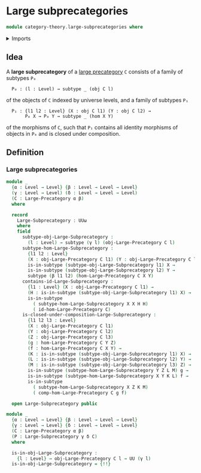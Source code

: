 # Large subprecategories

```agda
module category-theory.large-subprecategories where
```

<details><summary>Imports</summary>

```agda
open import category-theory.large-precategories

open import foundation.subtypes
open import foundation.universe-levels
```

</details>

## Idea

A **large subprecategory** of a
[large precategory](category-theory.large-precategories.md) `C` consists of a
family of subtypes `P₀`

```text
  P₀ : (l : Level) → subtype _ (obj C l)
```

of the objects of `C` indexed by universe levels, and a family of subtypes `P₁`

```text
  P₁ : {l1 l2 : Level} (X : obj C l1) (Y : obj C l2) →
       P₀ X → P₀ Y → subtype _ (hom X Y)
```

of the morphisms of `C`, such that `P₁` contains all identity morphisms of
objects in `P₀` and is closed under composition.

## Definition

### Large subprecategories

```agda
module _
  {α : Level → Level} {β : Level → Level → Level}
  (γ : Level → Level) (δ : Level → Level → Level)
  (C : Large-Precategory α β)
  where

  record
    Large-Subprecategory : UUω
    where
    field
      subtype-obj-Large-Subprecategory :
        (l : Level) → subtype (γ l) (obj-Large-Precategory C l)
      subtype-hom-Large-Subprecategory :
        {l1 l2 : Level}
        (X : obj-Large-Precategory C l1) (Y : obj-Large-Precategory C l2) →
        is-in-subtype (subtype-obj-Large-Subprecategory l1) X →
        is-in-subtype (subtype-obj-Large-Subprecategory l2) Y →
        subtype (β l1 l2) (hom-Large-Precategory C X Y)
      contains-id-Large-Subprecategory :
        {l1 : Level} (X : obj-Large-Precategory C l1) →
        (H : is-in-subtype (subtype-obj-Large-Subprecategory l1) X) →
        is-in-subtype
          ( subtype-hom-Large-Subprecategory X X H H)
          ( id-hom-Large-Precategory C)
      is-closed-under-composition-Large-Subprecategory :
        {l1 l2 l3 : Level}
        (X : obj-Large-Precategory C l1)
        (Y : obj-Large-Precategory C l2)
        (Z : obj-Large-Precategory C l3)
        (g : hom-Large-Precategory C Y Z)
        (f : hom-Large-Precategory C X Y) →
        (K : is-in-subtype (subtype-obj-Large-Subprecategory l1) X) →
        (L : is-in-subtype (subtype-obj-Large-Subprecategory l2) Y) →
        (M : is-in-subtype (subtype-obj-Large-Subprecategory l3) Z) →
        is-in-subtype (subtype-hom-Large-Subprecategory Y Z L M) g →
        is-in-subtype (subtype-hom-Large-Subprecategory X Y K L) f →
        is-in-subtype
          ( subtype-hom-Large-Subprecategory X Z K M)
          ( comp-hom-Large-Precategory C g f)

  open Large-Subprecategory public

module _
  {α : Level → Level} {β : Level → Level → Level}
  {γ : Level → Level} {δ : Level → Level → Level}
  (C : Large-Precategory α β)
  (P : Large-Subprecategory γ δ C)
  where

  is-in-obj-Large-Subprecategory :
    {l : Level} → obj-Large-Precategory C l → UU (γ l)
  is-in-obj-Large-Subprecategory = {!!}
```
